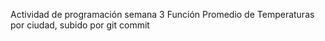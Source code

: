 Actividad de programación semana 3 Función Promedio de Temperaturas por ciudad, subido por git commit
